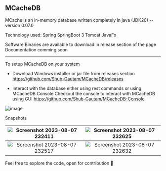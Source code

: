 ## MCacheDB 
MCache is an in-memory database written completely in java (JDK20) 
-- version 0.07.0

Technology used:
Spring 
SpringBoot 3
Tomcat
JavaFx

Software Binaries are available to download in release section of the page 
Documentation comming soon

-------
To setup MCacheDB on your system 
* Download Windows installer or jar file from releases section
https://github.com/Shub-Gautam/MCacheDB/releases

* Interact with the database either using rest commands or using MCacheDB Console
Checkout the console to interact with MCacheDB using GUI 
https://github.com/Shub-Gautam/MCacheDB-Console

![image](https://github.com/Shub-Gautam/MCacheDB/assets/72097846/0e28953e-c1fe-4c7c-8bba-737a2732ee68)


Snapshots

|![Screenshot 2023-08-07 232411](https://github.com/Shub-Gautam/MCacheDB-Console/assets/72097846/223eee0f-a70c-4efd-8fb4-16c63ee11887) | ![Screenshot 2023-08-07 232625](https://github.com/Shub-Gautam/MCacheDB-Console/assets/72097846/4b8c7ff3-0704-4b54-803b-912c4be741d7)|
|:--:|:--:|
| ![Screenshot 2023-08-07 232517](https://github.com/Shub-Gautam/MCacheDB-Console/assets/72097846/bd5b737c-6671-45d8-9357-5b85c8a2fd03) |![Screenshot 2023-08-07 232632](https://github.com/Shub-Gautam/MCacheDB-Console/assets/72097846/d7b6f6d3-7448-4580-b4e3-e2217ce5b222)|
<!-- ![image](https://user-images.githubusercontent.com/72097846/230888136-2361464d-3ba3-48fa-a4fe-01caab8a4919.png) -->


Feel free to explore the code, open for contribution 💖
